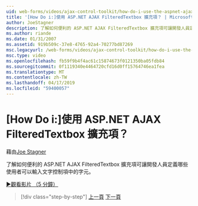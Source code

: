 ```yaml
---
uid: web-forms/videos/ajax-control-toolkit/how-do-i-use-the-aspnet-ajax-filteredtextbox-extender
title: '[How Do i:]使用 ASP.NET AJAX FilteredTextbox 擴充項？ | Microsoft Docs'
author: JoeStagner
description: 了解如何便利的 ASP.NET AJAX FilteredTextbox 擴充項可讓開發人員定義哪些使用者可以輸入文字控制項中的字元。
ms.author: riande
ms.date: 01/31/2007
ms.assetid: 919b509c-37e8-4765-92a4-70277bd87269
msc.legacyurl: /web-forms/videos/ajax-control-toolkit/how-do-i-use-the-aspnet-ajax-filteredtextbox-extender
msc.type: video
ms.openlocfilehash: fb59f9b4f4ac61c15874673f0121350ba05fdb84
ms.sourcegitcommit: 0f1119340e4464720cfd16d0ff15764746ea1fea
ms.translationtype: MT
ms.contentlocale: zh-TW
ms.lasthandoff: 04/17/2019
ms.locfileid: "59400057"
---
```

# <a name="how-do-i-use-the-aspnet-ajax-filteredtextbox-extender"></a>[How Do i:]使用 ASP.NET AJAX FilteredTextbox 擴充項？

藉由[Joe Stagner](https://github.com/JoeStagner)

了解如何便利的 ASP.NET AJAX FilteredTextbox 擴充項可讓開發人員定義哪些使用者可以輸入文字控制項中的字元。

[&#9654;觀看影片 （5 分鐘）](https://channel9.msdn.com/Blogs/ASP-NET-Site-Videos/how-do-i-use-the-aspnet-ajax-filteredtextbox-extender)

> [!div class="step-by-step"]
> [上一頁](how-do-i-use-the-aspnet-ajax-dynamicpopulate-extender.md)
> [下一頁](how-do-i-use-the-aspnet-ajax-hovermenu-extender.md)
